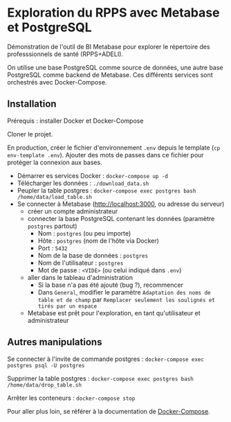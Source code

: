 # Exploration du RPPS avec Metabase et PostgreSQL 

Démonstration de l'outil de BI Metabase pour explorer le répertoire des professsionnels de santé (RPPS+ADELI). 

On utilise une base PostgreSQL comme source de données, une autre base PostgreSQL comme backend de Metabase. 
Ces différents services sont orchestrés avec Docker-Compose.

## Installation

Prérequis : installer Docker et Docker-Compose

Cloner le projet.

En production, créer le fichier d'environnement `.env` depuis le template (`cp env-template .env`). 
Ajouter des mots de passes dans ce fichier pour protéger la connexion aux bases.  

- Démarrer es services Docker : `docker-compose up -d`
- Télécharger les données : `./download_data.sh`
- Peupler la table postgres : `docker-compose exec postgres bash /home/data/load_table.sh`
- Se connecter à Metabase ([http://localhost:3000](http://localhost:3000), ou adresse du serveur)
    - créer un compte administrateur
    - connecter la base PostgreSQL contenant les données (paramètre `postgres` partout)
        - Nom : `postgres` (ou peu importe)
        - Hôte : `postgres` (nom de l'hôte via Docker)
        - Port : `5432`
        - Nom de la base de données : `postgres`
        - Nom de l'utilisateur : `postgres`
        - Mot de passe : `<VIDE>` (ou celui indiqué dans `.env`)
    - aller dans le tableau d'administration
        - Si la base n'a pas été ajouté (bug ?), recommencer
        - Dans `General`, modifier le paramètre `Adaptation des noms de table et de champ` par `Remplacer seulement les soulignés et tirés par un espace`
    - Metabase est prêt pour l'exploration, en tant qu'utilisateur et administrateur 

## Autres manipulations
 
Se connecter à l'invite de commande postgres : `docker-compose exec postgres psql -U postgres`

Supprimer la table postgres : `docker-compose exec postgres bash /home/data/drop_table.sh`

Arrêter les conteneurs : `docker-compose stop`

Pour aller plus loin, se référer à la documentation de [Docker-Compose](https://docs.docker.com/compose/reference/overview/).
